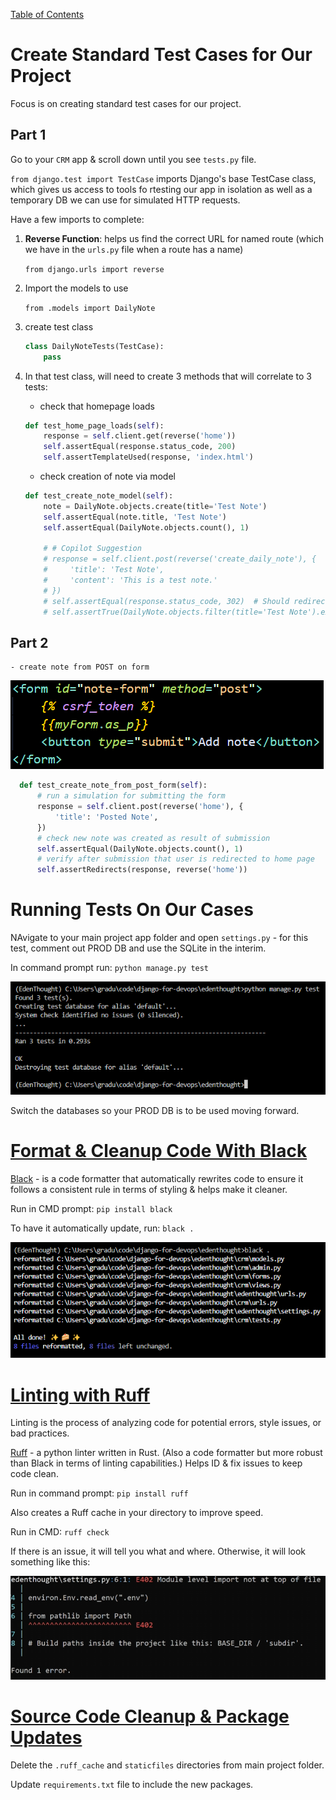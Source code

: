 [Table of Contents](/README.md)

# Create Standard Test Cases for Our Project

Focus is on creating standard test cases for our project.

## Part 1

Go to your `CRM` app & scroll down until you see `tests.py` file.

`from django.test import TestCase` imports Django's base TestCase class, which gives us access to tools fo rtesting our app in isolation as well as a temporary DB we can use for simulated HTTP requests.

Have a few imports to complete:

1. **Reverse Function**:  helps us find the correct URL for named route (which we have in the `urls.py` file when a route has a name)

    `from django.urls import reverse`

2. Import the models to use

    `from .models import DailyNote`

3. create test class

    ```python
    class DailyNoteTests(TestCase):
        pass
    ```

4. In that test class, will need to create 3 methods that will correlate to 3 tests:

    - check that homepage loads

    ```python
    def test_home_page_loads(self):
        response = self.client.get(reverse('home'))
        self.assertEqual(response.status_code, 200)
        self.assertTemplateUsed(response, 'index.html')
    ```

    - check creation of note via model

    ```python
    def test_create_note_model(self):
        note = DailyNote.objects.create(title='Test Note')
        self.assertEqual(note.title, 'Test Note')
        self.assertEqual(DailyNote.objects.count(), 1)
        
        # # Copilot Suggestion
        # response = self.client.post(reverse('create_daily_note'), {
        #     'title': 'Test Note',
        #     'content': 'This is a test note.'
        # })
        # self.assertEqual(response.status_code, 302)  # Should redirect after creation
        # self.assertTrue(DailyNote.objects.filter(title='Test Note').exists())
    ```

## Part 2

    - create note from POST on form

![from template](/IMGs/section-08/8-POST-form.png)

 ```python
   def test_create_note_from_post_form(self):
       # run a simulation for submitting the form
       response = self.client.post(reverse('home'), {
           'title': 'Posted Note',
       })
       # check new note was created as result of submission
       self.assertEqual(DailyNote.objects.count(), 1)
       # verify after submission that user is redirected to home page
       self.assertRedirects(response, reverse('home'))
   ```

# Running Tests On Our Cases

NAvigate to your main project app folder and open `settings.py` - for this test, comment out PROD DB and use the SQLite in the interim.

In command prompt run:  `python manage.py test`

![test run outcome](/IMGs/section-08/8-test-outcome.png)

Switch the databases so your PROD DB is to be used moving forward.

# [Format & Cleanup Code With Black](https://www.udemy.com/course/python-django-for-devops-terraform-render-docker-cicd/learn/lecture/49770359#overview)

[Black](https://pypi.org/project/black/) - is a code formatter that automatically rewrites code to ensure it follows a consistent rule in terms of styling & helps make it cleaner.

Run in CMD prompt:  `pip install black`

To have it automatically update, run:  `black .`

![black reformatting output](/IMGs/section-08/8-black-reformatting-output.png)

# [Linting with Ruff](https://www.udemy.com/course/python-django-for-devops-terraform-render-docker-cicd/learn/lecture/49770429#overview)

Linting is the process of analyzing code for potential errors, style issues, or bad practices.

[Ruff](https://pypi.org/project/ruff/) - a python linter written in Rust. (Also a code formatter but more robust than Black in terms of linting capabilities.) Helps ID & fix issues to keep code clean.

Run in command prompt:  `pip install ruff`

Also creates a Ruff cache in your directory to improve speed.

Run in CMD:  `ruff check`

If there is an issue, it will tell you what and where. Otherwise, it will look something like this:

![ruff check outcome](/IMGs/section-08/8-ruff-check.png)

# [Source Code Cleanup & Package Updates](https://www.udemy.com/course/python-django-for-devops-terraform-render-docker-cicd/learn/lecture/49922143#overview)

Delete the `.ruff_cache` and `staticfiles` directories from main project folder.

Update `requirements.txt` file to include the new packages.


